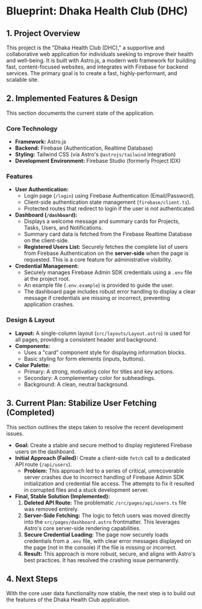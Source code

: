 # Blueprint: Dhaka Health Club (DHC)

## 1. Project Overview

This project is the "Dhaka Health Club (DHC)," a supportive and collaborative web application for individuals seeking to improve their health and well-being. It is built with Astro.js, a modern web framework for building fast, content-focused websites, and integrates with Firebase for backend services. The primary goal is to create a fast, highly-performant, and scalable site.

## 2. Implemented Features & Design

This section documents the current state of the application.

### Core Technology

*   **Framework:** Astro.js
*   **Backend:** Firebase (Authentication, Realtime Database)
*   **Styling:** Tailwind CSS (via Astro's `@astrojs/tailwind` integration)
*   **Development Environment:** Firebase Studio (formerly Project IDX)

### Features

*   **User Authentication:**
    *   Login page (`/login`) using Firebase Authentication (Email/Password).
    *   Client-side authentication state management (`firebase/client.ts`).
    *   Protected routes that redirect to login if the user is not authenticated.
*   **Dashboard (`/dashboard`):**
    *   Displays a welcome message and summary cards for Projects, Tasks, Users, and Notifications.
    *   Summary card data is fetched from the Firebase Realtime Database on the client-side.
    *   **Registered Users List:** Securely fetches the complete list of users from Firebase Authentication on the **server-side** when the page is requested. This is a core feature for administrative visibility.
*   **Credential Management:**
    *   Securely manages Firebase Admin SDK credentials using a `.env` file at the project root.
    *   An example file (`.env.example`) is provided to guide the user.
    *   The dashboard page includes robust error handling to display a clear message if credentials are missing or incorrect, preventing application crashes.

### Design & Layout

*   **Layout:** A single-column layout (`src/layouts/Layout.astro`) is used for all pages, providing a consistent header and background.
*   **Components:**
    *   Uses a "card" component style for displaying information blocks.
    *   Basic styling for form elements (inputs, buttons).
*   **Color Palette:**
    *   Primary: A strong, motivating color for titles and key actions.
    *   Secondary: A complementary color for subheadings.
    *   Background: A clean, neutral background.

## 3. Current Plan: Stabilize User Fetching (Completed)

This section outlines the steps taken to resolve the recent development issues.

*   **Goal:** Create a stable and secure method to display registered Firebase users on the dashboard.
*   **Initial Approach (Failed):** Create a client-side `fetch` call to a dedicated API route (`/api/users`).
    *   **Problem:** This approach led to a series of critical, unrecoverable server crashes due to incorrect handling of Firebase Admin SDK initialization and credential file access. The attempts to fix it resulted in corrupted files and a stuck development server.
*   **Final, Stable Solution (Implemented):**
    1.  **Deleted API Route:** The problematic `/src/pages/api/users.ts` file was removed entirely.
    2.  **Server-Side Fetching:** The logic to fetch users was moved directly into the `src/pages/dashboard.astro` frontmatter. This leverages Astro's core server-side rendering capabilities.
    3.  **Secure Credential Loading:** The page now securely loads credentials from a `.env` file, with clear error messages displayed on the page (not in the console) if the file is missing or incorrect.
    4.  **Result:** This approach is more robust, secure, and aligns with Astro's best practices. It has resolved the crashing issue permanently.

## 4. Next Steps

With the core user data functionality now stable, the next step is to build out the features of the Dhaka Health Club application.